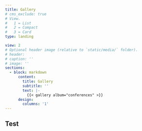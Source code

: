 ```yaml
---
title: Gallery
# cms_exclude: true
# View.
#   1 = List
#   2 = Compact
#   3 = Card
type: landing

view: 2
# Optional header image (relative to `static/media/` folder).
# header: 
# caption: ''
# image: ''
sections:
  - block: markdown
      content:
        title: Gallery
        subtitle: ''
        text: |-
          {{< gallery album="conferences" >}}
      design:
        columns: '1'
---
```


## Test



